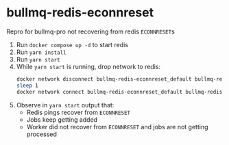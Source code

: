 # bullmq-redis-econnreset

Repro for bullmq-pro not recovering from redis `ECONNRESET`s

1. Run `docker compose up -d` to start redis
2. Run `yarn install`
3. Run `yarn start`
4. While `yarn start` is running, drop network to redis:
   ```sh
   docker network disconnect bullmq-redis-econnreset_default bullmq-redis-econnreset-redis-1
   sleep 1
   docker network connect bullmq-redis-econnreset_default bullmq-redis-econnreset-redis-1
   ```
5. Observe in `yarn start` output that:
   - Redis pings recover from `ECONNRESET`
   - Jobs keep getting added
   - Worker did not recover from `ECONNRESET` and jobs are not getting processed
